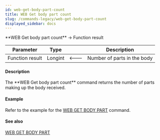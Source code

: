 ```yaml
---
id: web-get-body-part-count
title: WEB Get body part count
slug: /commands-legacy/web-get-body-part-count
displayed_sidebar: docs
---
```


<!--REF #_command_.WEB Get body part count.Syntax-->**WEB Get body part count** -> Function result<!-- END REF-->
<!--REF #_command_.WEB Get body part count.Params-->
| Parameter | Type |  | Description |
| --- | --- | --- | --- |
| Function result | Longint | &#x1F850; | Number of parts in the body |

<!-- END REF-->

#### Description 

<!--REF #_command_.WEB Get body part count.Summary-->The **WEB Get body part count** command returns the number of parts making up the body received.<!-- END REF-->

#### Example 

Refer to the example for the [WEB GET BODY PART](web-get-body-part.md) command. 

#### See also 

[WEB GET BODY PART](web-get-body-part.md)  